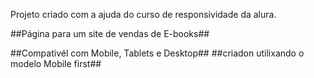 Projeto criado com a ajuda do curso de responsividade da alura.

##Página para um site de vendas de E-books##

##Compativél com Mobile, Tablets e Desktop##
##criadon utilixando o modelo Mobile first##
